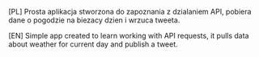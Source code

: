 [PL]
Prosta aplikacja stworzona do zapoznania z dzialaniem API, pobiera dane o pogodzie na biezacy dzien i wrzuca tweeta.

[EN]
Simple app created to learn working with API requests, it pulls data about weather for current day and publish a tweet.
